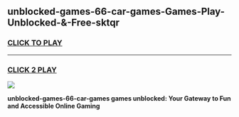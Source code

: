 
## unblocked-games-66-car-games-Games-Play-Unblocked-&-Free-sktqr
<h3>
<a href="https://premium76.site?title=unblocked-games-66-car-games&ref=24A">CLICK TO PLAY</a></h3>
<hr>

<h3>
<a href="https://premium76.site?title=unblocked-games-66-car-games&ref=24A">CLICK 2 PLAY</a>
  
</h3>

<a href="https://premium76.site?title=unblocked-games-66-car-games&ref=24A"><img src="https://clearcache.store/games.png"></a>


**unblocked-games-66-car-games games unblocked: Your Gateway to Fun and Accessible Online Gaming**
